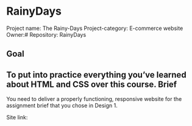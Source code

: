 # RainyDays
Project name: The Rainy-Days
Project-category: E-commerce website
Owner:#
Repository: RainyDays

Goal
------------------
To put into practice everything you’ve learned about HTML and CSS over this course.
Brief
------------------
You need to deliver a properly functioning, responsive website for the assignment brief that you chose in Design 1.

Site link: <update coming soon>  
